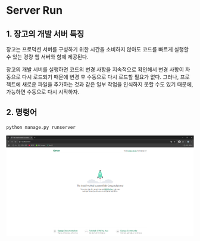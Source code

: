 # Server Run

## 1. 장고의 개발 서버 특징
장고는 프로덕션 서버를 구성하기 위한 시간을 소비하지 않아도 코드를 빠르게 실행할 수 있는 경량 웹 서버와 함께 제공된다.

장고의 개발 서버를 실행하면 코드의 변경 사항을 지속적으로 확인해서 변경 사항이 자동으로 다시 로드되기 때문에 변경 후 수동으로 다시 로드할 필요가 없다. 그러나, 프로젝트에 새로운 파일을 추가하는 것과 같은 일부 작업을 인식하지 못할 수도 있기 때문에, 가능하면 수동으로 다시 시작하자.

## 2. 명령어
```bash
python manage.py runserver
```

![장고로 서버를 처음 구동하면 볼 수 있는 페이지](../../../99_img/django_server_run.png)
